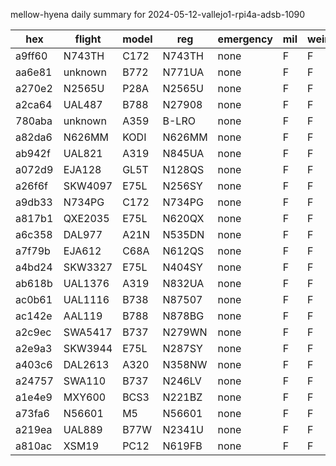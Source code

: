 mellow-hyena daily summary for 2024-05-12-vallejo1-rpi4a-adsb-1090

|hex|flight|model|reg|emergency|mil|weirdo|
|--|--|--|--|--|--|--|
|a9ff60|N743TH|C172|N743TH|none|F|F|
|aa6e81|unknown|B772|N771UA|none|F|F|
|a270e2|N2565U|P28A|N2565U|none|F|F|
|a2ca64|UAL487|B788|N27908|none|F|F|
|780aba|unknown|A359|B-LRO|none|F|F|
|a82da6|N626MM|KODI|N626MM|none|F|F|
|ab942f|UAL821|A319|N845UA|none|F|F|
|a072d9|EJA128|GL5T|N128QS|none|F|F|
|a26f6f|SKW4097|E75L|N256SY|none|F|F|
|a9db33|N734PG|C172|N734PG|none|F|F|
|a817b1|QXE2035|E75L|N620QX|none|F|F|
|a6c358|DAL977|A21N|N535DN|none|F|F|
|a7f79b|EJA612|C68A|N612QS|none|F|F|
|a4bd24|SKW3327|E75L|N404SY|none|F|F|
|ab618b|UAL1376|A319|N832UA|none|F|F|
|ac0b61|UAL1116|B738|N87507|none|F|F|
|ac142e|AAL119|B788|N878BG|none|F|F|
|a2c9ec|SWA5417|B737|N279WN|none|F|F|
|a2e9a3|SKW3944|E75L|N287SY|none|F|F|
|a403c6|DAL2613|A320|N358NW|none|F|F|
|a24757|SWA110|B737|N246LV|none|F|F|
|a1e4e9|MXY600|BCS3|N221BZ|none|F|F|
|a73fa6|N56601|M5|N56601|none|F|F|
|a219ea|UAL889|B77W|N2341U|none|F|F|
|a810ac|XSM19|PC12|N619FB|none|F|F|
